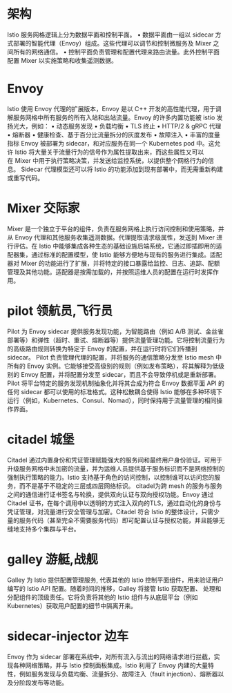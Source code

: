# 架构
Istio 服务网格逻辑上分为数据平面和控制平面。
• 数据平面由一组以 sidecar 方式部署的智能代理（Envoy）组成。这些代理可以调节和控制微服务及 Mixer 之间所有的网络通信。
• 控制平面负责管理和配置代理来路由流量。此外控制平面配置 Mixer 以实施策略和收集遥测数据。

# Envoy
Istio 使用 Envoy 代理的扩展版本，Envoy 是以 C++ 开发的高性能代理，用于调解服务网格中所有服务的所有入站和出站流量。Envoy 的许多内置功能被 istio 发扬光大，例如：
• 动态服务发现
• 负载均衡
• TLS 终止
• HTTP/2 & gRPC 代理
• 熔断器
• 健康检查、基于百分比流量拆分的灰度发布
• 故障注入
• 丰富的度量指标
Envoy 被部署为 sidecar，和对应服务在同一个 Kubernetes pod 中。这允许 Istio 将大量关于流量行为的信号作为属性提取出来，而这些属性又可以在 Mixer 中用于执行策略决策，并发送给监控系统，以提供整个网格行为的信息。
Sidecar 代理模型还可以将 Istio 的功能添加到现有部署中，而无需重新构建或重写代码。

# Mixer   交际家
Mixer 是一个独立于平台的组件，负责在服务网格上执行访问控制和使用策略，并从 Envoy 代理和其他服务收集遥测数据。代理提取请求级属性，发送到 Mixer 进行评估。在 Istio 中能够集成各种生态的基础设施后端系统，它通过即插即用的适配器集，通过标准的配置模型，使 Istio 能够方便地与现有的服务进行集成。适配器对 Mixer 的功能进行了扩展，并将特定的接口暴露给监控、日志、追踪、配额管理及其他功能。适配器是按需加载的，并按照运维人员的配置在运行时发挥作用。

# pilot  领航员,飞行员
Pilot 为 Envoy sidecar 提供服务发现功能，为智能路由（例如 A/B 测试、金丝雀部署等）和弹性（超时、重试、熔断器等）提供流量管理功能。它将控制流量行为的高级路由规则转换为特定于 Envoy 的配置，并在运行时将它们传播到 sidecar。
Pilot 负责管理代理的配置，并将服务的通信策略分发至 Istio mesh 中所有的 Envoy 实例。它能够接受高级别的规则（例如发布策略），将其解释为低级别的 Envoy 配置，并将配置分发至 sidecar，而且不会导致停机或是重新部署。
Pilot 将平台特定的服务发现机制抽象化并将其合成为符合 Envoy 数据平面 API 的任何 sidecar 都可以使用的标准格式。这种松散耦合使得 Istio 能够在多种环境下运行（例如，Kubernetes、Consul、Nomad），同时保持用于流量管理的相同操作界面。

# citadel   城堡   

Citadel 通过内置身份和凭证管理赋能强大的服务间和最终用户身份验证。可用于升级服务网格中未加密的流量，并为运维人员提供基于服务标识而不是网络控制的强制执行策略的能力。Istio 支持基于角色的访问控制，以控制谁可以访问您的服务，而不是基于不稳定的三层或四层网络标识。
citadel为跨 mesh 的服务与服务之间的通信进行证书签名与轮换，提供双向认证与双向授权功能。Envoy 通过 Citadel 证书，在每个调用中以透明的方式注入双向的TLS，通过自动化的身份与凭证管理，对流量进行安全管理与加密。Citadel 符合 Istio 的整体设计，只需少量的服务代码（甚至完全不需要服务代码）即可配置认证与授权功能，并且能够无缝地支持多个集群与平台。

# galley    游艇,战舰
Galley 为 Istio 提供配置管理服务, 代表其他的 Istio 控制平面组件，用来验证用户编写的 Istio API 配置。随着时间的推移，Galley 将接管 Istio 获取配置、 处理和分配组件的顶级责任。它将负责将其他的 Istio 组件与从底层平台（例如 Kubernetes）获取用户配置的细节中隔离开来。

# sidecar-injector 边车
Envoy 作为 sidecar 部署在系统中，对所有流入与流出的网络请求进行拦截，实现各种网络策略，并与 Istio 控制面板集成。Istio 利用了 Envoy 内建的大量特性，例如服务发现与负载均衡、流量拆分、故障注入（fault injection）、熔断器以及分阶段发布等功能。
